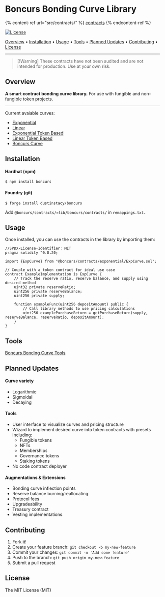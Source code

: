# Boncurs Bonding Curve Library

{% content-ref url="src/contracts/" %}
[contracts](src/contracts/)
{% endcontent-ref %}



[![License](https://img.shields.io/badge/License-MIT-brightgreen)](./#license)

[Overview](./#overview) • [Installation](./#installation) • [Usage](./#usage) • [Tools](./#tools) • [Planned Updates](./#planned-updates) • [Contributing](./#contributing) • [License](./#license)

***

> \[!Warning] These contracts have not been audited and are not intended for production. Use at your own risk.

## Overview

**A smart contract bonding curve library.** For use with fungible and non-fungible token projects.

***

Current avaiable curves:

* [Exponential](docs/src/contracts/exponential/ExpCurve.sol)
* [Linear](docs/src/contracts/linear/LinCurve.sol)
* [Exponential Token Based](docs/src/contracts/exponential/ExpTokenBasedCurve.sol)
* [Linear Token Based](docs/src/contracts/linear/LinTokenBasedCurve.sol)
* [Boncurs Curve](docs/src/contracts/experimental/BoncursCurve.sol)

## Installation

#### Hardhat (npm)

```
$ npm install boncurs
```

#### Foundry (git)

```
$ forge install dustinstacy/boncurs
```

Add `@boncurs/contracts/=lib/boncurs/contracts/` in `remappings.txt.`

## Usage

Once installed, you can use the contracts in the library by importing them:

```solidity
//SPDX-License-Identifier: MIT
pragma solidity ^0.8.20;

import {ExpCurve} from "@boncurs/contracts/exponential/ExpCurve.sol";

// Couple with a token contract for ideal use case
contract ExampleImplementation is ExpCurve {
    // Track the reserve ratio, reserve balance, and supply using desired method
    uint32 private reserveRatio;
    uint256 private reserveBalance;
    uint256 private supply;

    function exampleFunc(uint256 depositAmount) public {
        // Call library methods to use pricing calculations
        uint256 examplePurchaseReturn = getPurchaseReturn(supply, reserveBalance, reserveRatio, depositAmount);
    }
}
```

## Tools

[Boncurs Bonding Curve Tools](https://github.com/dustinstacy/boncurs-tools)

## Planned Updates

#### Curve variety

* Logarithmic
* Sigmoidal
* Decaying

#### Tools

* User interface to visualize curves and pricing structure
* Wizard to implement desired curve into token contracts with presets including:
  * Fungible tokens
  * NFTs
  * Memberships
  * Governance tokens
  * Staking tokens
* No code contract deployer

#### Augmentations & Extensions

* Bonding curve inflection points
* Reserve balance burning/reallocating
* Protocol fees
* Upgradeability
* Treasury contract
* Vesting implementations

## Contributing

1. Fork it!
2. Create your feature branch: `git checkout -b my-new-feature`
3. Commit your changes: `git commit -m 'Add some feature'`
4. Push to the branch: `git push origin my-new-feature`
5. Submit a pull request

## License

The MIT License (MIT)
